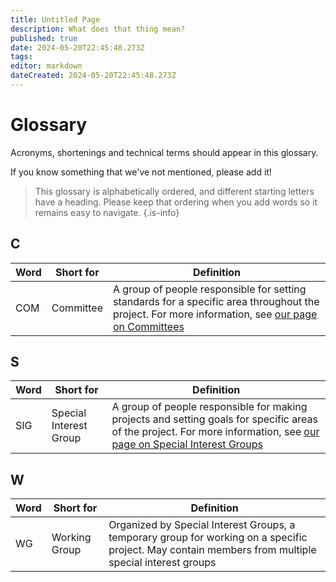 ```yaml
---
title: Untitled Page
description: What does that thing mean?
published: true
date: 2024-05-20T22:45:48.273Z
tags: 
editor: markdown
dateCreated: 2024-05-20T22:45:48.273Z
---
```


# Glossary

Acronyms, shortenings and technical terms should appear in this glossary.

If you know something that we've not mentioned, please add it!

> This glossary is alphabetically ordered, and different starting letters have a heading. Please keep that ordering when you add words so it remains easy to navigate.
{.is-info}

## C
| Word | Short for | Definition                                                                                                                                                                                            |
| ---- | --------- | ----------------------------------------------------------------------------------------------------------------------------------------------------------------------------------------------------- |
| COM  | Committee | A group of people responsible for setting standards for a specific area throughout the project. For more information, see [our page on Committees](/community/committees) |

## S
| Word | Short for              | Definition                                                                                                                                                                                            |
| ---- | ---------------------- | ------------------------------------------------------------------------------------------------------------------------------------------------------------------------------------------------------------ |
| SIG  | Special Interest Group | A group of people responsible for making projects and setting goals for specific areas of the project. For more information, see [our page on Special Interest Groups](/community/sigs) |

## W
| Word | Short for              | Definition                                                                                                                                                                                            |
| ---- | ---------------------- | ------------------------------------------------------------------------------------------------------------------------------------------------------------------------------------------------------------ |
| WG  | Working Group | Organized by Special Interest Groups, a temporary group for working on a specific project. May contain members from multiple special interest groups |

